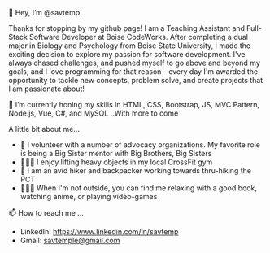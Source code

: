 👋 Hey, I’m @savtemp

Thanks for stopping by my github page! I am a Teaching Assistant and Full-Stack Software Developer at Boise CodeWorks. After completing a dual major in Biology and Psychology from Boise State University, I made the exciting decision to explore my passion for software development. I've always chased challenges, and pushed myself to go above and beyond my goals, and I love programming for that reason - every day I'm awarded the opportunity to tackle new concepts, problem solve, and create projects that I am passionate about!


🌱 I’m currently honing my skills in HTML, CSS, Bootstrap, JS, MVC Pattern, Node.js, Vue, C#, and MySQL ..With more to come


A little bit about me...

- 💞️ I volunteer with a number of advocacy organizations. My favorite role is being a Big Sister mentor with Big Brothers, Big Sisters
- 🏋🏻‍♀️ I enjoy lifting heavy objects in my local CrossFit gym
- 🥾 I am an avid hiker and backpacker working towards thru-hiking the PCT
- 💆🏻‍♀️ When I'm not outside, you can find me relaxing with a good book, watching anime, or playing video-games 


📫 How to reach me ...
- LinkedIn: https://www.linkedin.com/in/savtemp
- Gmail: savtemple@gmail.com


<!---
savtemp/savtemp is a ✨ special ✨ repository because its `README.md` (this file) appears on your GitHub profile.
You can click the Preview link to take a look at your changes.
--->

